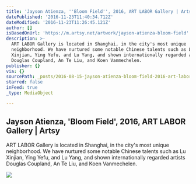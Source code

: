```yaml
---
title: 'Jayson Atienza, ''Bloom Field'', 2016, ART LABOR Gallery | Artsy'
datePublished: '2016-11-23T11:40:34.712Z'
dateModified: '2016-11-23T11:26:45.121Z'
author: []
isBasedOnUrl: 'https://m.artsy.net/artwork/jayson-atienza-bloom-field'
description: >-
  ART LABOR Gallery is located in Shanghai, in the city's most unique
  neighborhood. We have nurtured some notable Chinese talents such as Lu
  Xinjian, Ying Yefu, and Lu Yang, and shown internationally regarded artists
  Douglas Coupland, An Te Liu, and Koen Vanmechelen.
publisher: {}
via: {}
sourcePath: _posts/2016-08-15-jayson-atienza-bloom-field-2016-art-labor-gallery-or-art.md
starred: false
inFeed: true
_type: MediaObject

---
```

<article style=""><h1>Jayson Atienza, 'Bloom Field', 2016, ART LABOR Gallery | Artsy</h1><p>ART LABOR Gallery is located in Shanghai, in the city's most unique neighborhood. We have nurtured some notable Chinese talents such as Lu Xinjian, Ying Yefu, and Lu Yang, and shown internationally regarded artists Douglas Coupland, An Te Liu, and Koen Vanmechelen.</p><img src="https://d32dm0rphc51dk.cloudfront.net/lO9TH3kHVf1lpE2Vu1erkA/normalized.jpg" /></article>
